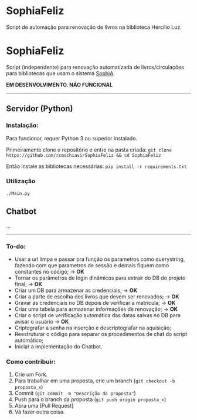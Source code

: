 ﻿# SophiaFeliz
Script de automação para renovação de livros na biblioteca Hercílio Luz.

# SophiaFeliz
Script (independente) para renovação automatizada de livros/circulações para bibliotecas que usam o sistema [SophiA](http://www.portalsophia.com.br).

**EM DESENVOLVIMENTO. NÃO FUNCIONAL**

---

## Servidor (Python)

### Instalação:
Para funcionar, requer Python 3 ou superior instalado.

Primeiramente clone o repositório e entre na pasta criada:
`git clone https://github.com/rcmschiavi/SophiaFeliz && cd SophiaFeliz`

Então instale as bibliotecas necessárias:
`pip install -r requirements.txt`

### Utilização
`./Main.py`             

## Chatbot
...

---

### To-do:

- Usar a url limpa e passar pra função os parametros como querystring, fazendo com que parametros de sessão e demais fiquem como constantes no código; -> **OK**
- Tornar os parâmetros de login dinâmicos para extrair do DB do projeto final; -> **OK**
- Criar um DB para armazenar as credenciais; -> **OK**
- Criar a parte de escolha dos livros que devem ser renovados; -> **OK**
- Gravar as credenciais no DB depois de verificar a matrícula; -> **OK**
- Criar uma tabela para armazenar informações de renovação; -> **OK**
- Criar o script de verificação automática das datas salvas no DB para avisar o usuário -> **OK**
- Criptografar a senha na inserção e descriptografar na aquisição;
- Reestruturar o código para separar os procedimentos de chat do script automático;
- Iniciar a implementação do Chatbot.

### Como contribuir:

1. Crie um Fork.
2. Para trabalhar em uma proposta, crie um branch (`git checkout -b proposta_x`)
3. Commit (`git commit -m "Descrição da proposta"`)
4. Push para o branch da proposta (`git push origin proposta_x`)
5. Abra uma [Pull Request]
6. Vá fazer outra coisa.
